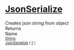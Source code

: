 # [JsonSerialize](./SerializationHelper-100664033.md)

Creates json string from object
<br>
Returns<img width=542/>Name
<br>
<sub>[String](https://docs.microsoft.com/en-us/dotnet/api/System.String)</sub><img width=500/><sub>[JsonSerialize](./SerializationHelper-100664033.md) ( [`T`](./SerializationHelper-100664033.md) )</sub><br>



